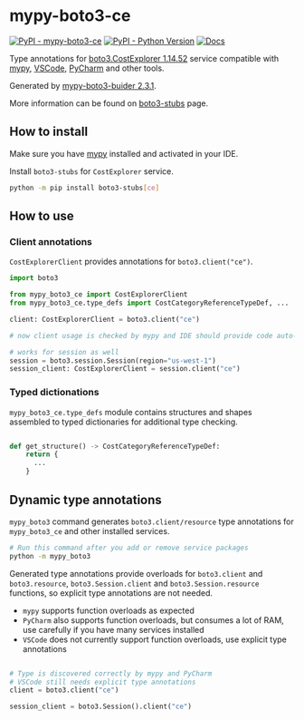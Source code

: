 # mypy-boto3-ce

[![PyPI - mypy-boto3-ce](https://img.shields.io/pypi/v/mypy-boto3-ce.svg?color=blue)](https://pypi.org/project/mypy-boto3-ce)
[![PyPI - Python Version](https://img.shields.io/pypi/pyversions/mypy-boto3-ce.svg?color=blue)](https://pypi.org/project/mypy-boto3-ce)
[![Docs](https://img.shields.io/readthedocs/mypy-boto3-builder.svg?color=blue)](https://mypy-boto3-builder.readthedocs.io/)

Type annotations for
[boto3.CostExplorer 1.14.52](https://boto3.amazonaws.com/v1/documentation/api/1.14.52/reference/services/ce.html#CostExplorer) service
compatible with [mypy](https://github.com/python/mypy), [VSCode](https://code.visualstudio.com/),
[PyCharm](https://www.jetbrains.com/pycharm/) and other tools.

Generated by [mypy-boto3-buider 2.3.1](https://github.com/vemel/mypy_boto3_builder).

More information can be found on [boto3-stubs](https://pypi.org/project/boto3-stubs/) page.

## How to install

Make sure you have [mypy](https://github.com/python/mypy) installed and activated in your IDE.

Install `boto3-stubs` for `CostExplorer` service.

```bash
python -m pip install boto3-stubs[ce]
```

## How to use

### Client annotations

`CostExplorerClient` provides annotations for `boto3.client("ce")`.

```python
import boto3

from mypy_boto3_ce import CostExplorerClient
from mypy_boto3_ce.type_defs import CostCategoryReferenceTypeDef, ...

client: CostExplorerClient = boto3.client("ce")

# now client usage is checked by mypy and IDE should provide code auto-complete

# works for session as well
session = boto3.session.Session(region="us-west-1")
session_client: CostExplorerClient = session.client("ce")
```








### Typed dictionations

`mypy_boto3_ce.type_defs` module contains structures and shapes assembled
to typed dictionaries for additional type checking.

```python

def get_structure() -> CostCategoryReferenceTypeDef:
    return {
      ...
    }
```


## Dynamic type annotations

`mypy_boto3` command generates `boto3.client/resource` type annotations for
`mypy_boto3_ce` and other installed services.

```bash
# Run this command after you add or remove service packages
python -m mypy_boto3
```

Generated type annotations provide overloads for `boto3.client` and `boto3.resource`,
`boto3.Session.client` and `boto3.Session.resource` functions,
so explicit type annotations are not needed.

- `mypy` supports function overloads as expected
- `PyCharm` also supports function overloads, but consumes a lot of RAM, use carefully if you have many services installed
- `VSCode` does not currently support function overloads, use explicit type annotations

```python

# Type is discovered correctly by mypy and PyCharm
# VSCode still needs explicit type annotations
client = boto3.client("ce")

session_client = boto3.Session().client("ce")
```
